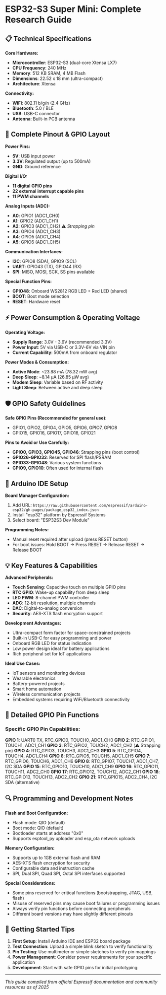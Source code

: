 # ESP32-S3 Super Mini: Complete Research Guide

## 📋 Technical Specifications

**Core Hardware:**
- **Microcontroller**: ESP32-S3 (dual-core Xtensa LX7)
- **CPU Frequency**: 240 MHz
- **Memory**: 512 KB SRAM, 4 MB Flash
- **Dimensions**: 22.52 x 18 mm (ultra-compact)
- **Architecture**: Xtensa

**Connectivity:**
- **WiFi**: 802.11 b/g/n (2.4 GHz)
- **Bluetooth**: 5.0 / BLE
- **USB**: USB-C connector
- **Antenna**: Built-in PCB antenna

## 🔌 Complete Pinout & GPIO Layout

**Power Pins:**
- **5V**: USB input power
- **3.3V**: Regulated output (up to 500mA)
- **GND**: Ground reference

**Digital I/O:**
- **11 digital GPIO pins**
- **22 external interrupt capable pins**
- **11 PWM channels**

**Analog Inputs (ADC):**
- **A0**: GPIO1 (ADC1_CH0)
- **A1**: GPIO2 (ADC1_CH1)
- **A2**: GPIO3 (ADC1_CH2) ⚠️ *Strapping pin*
- **A3**: GPIO4 (ADC1_CH3)
- **A4**: GPIO5 (ADC1_CH4)
- **A5**: GPIO6 (ADC1_CH5)

**Communication Interfaces:**
- **I2C**: GPIO8 (SDA), GPIO9 (SCL)
- **UART**: GPIO43 (TX), GPIO44 (RX)
- **SPI**: MISO, MOSI, SCK, SS pins available

**Special Function Pins:**
- **GPIO48**: Onboard WS2812 RGB LED + Red LED (shared)
- **BOOT**: Boot mode selection
- **RESET**: Hardware reset

## ⚡ Power Consumption & Operating Voltage

**Operating Voltage:**
- **Supply Range**: 3.0V - 3.6V (recommended 3.3V)
- **Power Input**: 5V via USB-C or 3.3V-6V via VIN pin
- **Current Capability**: 500mA from onboard regulator

**Power Modes & Consumption:**
- **Active Mode**: ~23.88 mA (78.32 mW avg)
- **Deep Sleep**: ~8.14 µA (26.85 µW avg)
- **Modem Sleep**: Variable based on RF activity
- **Light Sleep**: Between active and deep sleep

## 🛡️ GPIO Safety Guidelines

**Safe GPIO Pins (Recommended for general use):**
- GPIO1, GPIO2, GPIO4, GPIO5, GPIO6, GPIO7, GPIO8
- GPIO15, GPIO16, GPIO17, GPIO18, GPIO21

**Pins to Avoid or Use Carefully:**
- **GPIO0, GPIO3, GPIO45, GPIO46**: Strapping pins (boot control)
- **GPIO26-GPIO32**: Reserved for SPI flash/PSRAM
- **GPIO33-GPIO48**: Various system functions
- **GPIO9, GPIO10**: Often used for internal flash

## 🔧 Arduino IDE Setup

**Board Manager Configuration:**
1. Add URL: `https://raw.githubusercontent.com/espressif/arduino-esp32/gh-pages/package_esp32_index.json`
2. Install "esp32" platform by Espressif Systems
3. Select board: "ESP32S3 Dev Module"

**Programming Notes:**
- Manual reset required after upload (press RESET button)
- For boot issues: Hold BOOT → Press RESET → Release RESET → Release BOOT

## 💡 Key Features & Capabilities

**Advanced Peripherals:**
- **Touch Sensing**: Capacitive touch on multiple GPIO pins
- **RTC GPIO**: Wake-up capability from deep sleep
- **LED PWM**: 8-channel PWM controller
- **ADC**: 12-bit resolution, multiple channels
- **DAC**: Digital-to-analog conversion
- **Security**: AES-XTS flash encryption support

**Development Advantages:**
- Ultra-compact form factor for space-constrained projects
- Built-in USB-C for easy programming and power
- Onboard RGB LED for status indication
- Low power design ideal for battery applications
- Rich peripheral set for IoT applications

**Ideal Use Cases:**
- IoT sensors and monitoring devices
- Wearable electronics
- Battery-powered projects
- Smart home automation
- Wireless communication projects
- Embedded systems requiring WiFi/Bluetooth connectivity

## 📝 Detailed GPIO Pin Functions

### Specific GPIO Pin Capabilities:

**GPIO 1**: UART0 TX, RTC_GPIO0, TOUCH0, ADC1_CH0
**GPIO 2**: RTC_GPIO1, TOUCH1, ADC1_CH1
**GPIO 3**: RTC_GPIO2, TOUCH2, ADC1_CH2 (⚠️ Strapping pin)
**GPIO 4**: RTC_GPIO3, TOUCH3, ADC1_CH3
**GPIO 5**: RTC_GPIO4, TOUCH4, ADC1_CH4
**GPIO 6**: RTC_GPIO5, TOUCH5, ADC1_CH5
**GPIO 7**: RTC_GPIO6, TOUCH6, ADC1_CH6
**GPIO 8**: RTC_GPIO7, TOUCH7, ADC1_CH7, I2C SDA
**GPIO 15**: RTC_GPIO10, TOUCH10, ADC1_CH9
**GPIO 16**: RTC_GPIO11, TOUCH11, ADC2_CH0
**GPIO 17**: RTC_GPIO12, TOUCH12, ADC2_CH1
**GPIO 18**: RTC_GPIO13, TOUCH13, ADC2_CH2
**GPIO 21**: RTC_GPIO15, ADC2_CH4, I2C SDA (alternative)

## 🔍 Programming and Development Notes

**Flash and Boot Configuration:**
- Flash mode: QIO (default)
- Boot mode: QIO (default)
- Bootloader starts at address "0x0"
- Supports esptool_py uploader and esp_ota network uploads

**Memory Configuration:**
- Supports up to 1GB external flash and RAM
- AES-XTS flash encryption for security
- Configurable data and instruction cache
- SPI, Dual SPI, Quad SPI, Octal SPI interfaces supported

**Special Considerations:**
- Some pins reserved for critical functions (bootstrapping, JTAG, USB, flash)
- Misuse of reserved pins may cause boot failures or programming issues
- Always verify pin functions before connecting peripherals
- Different board versions may have slightly different pinouts

## 🚀 Getting Started Tips

1. **First Setup**: Install Arduino IDE and ESP32 board package
2. **Test Connection**: Upload a simple blink sketch to verify functionality
3. **Pin Testing**: Use multimeter or simple sketches to verify pin mappings
4. **Power Management**: Consider power requirements for your specific application
5. **Development**: Start with safe GPIO pins for initial prototyping

---

*This guide compiled from official Espressif documentation and community resources as of 2025*